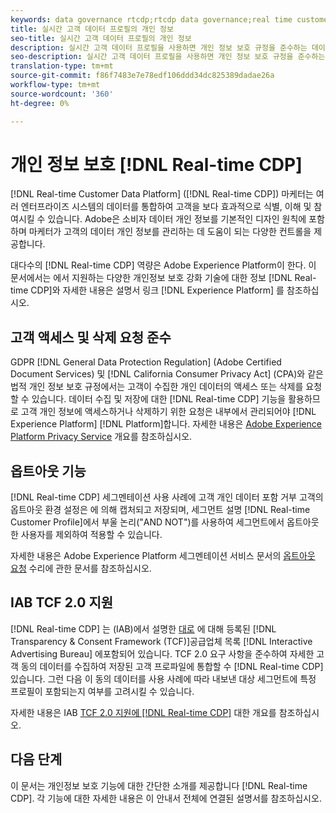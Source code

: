 ```yaml
---
keywords: data governance rtcdp;rtcdp data governance;real time customer data profile data governance;privacy rtcdp;rtcdp privacy
title: 실시간 고객 데이터 프로필의 개인 정보
seo-title: 실시간 고객 데이터 프로필의 개인 정보
description: 실시간 고객 데이터 프로필을 사용하면 개인 정보 보호 규정을 준수하는 데이터 운영을 간소화할 수 있습니다.
seo-description: 실시간 고객 데이터 프로필을 사용하면 개인 정보 보호 규정을 준수하는 데이터 운영을 간소화할 수 있습니다.
translation-type: tm+mt
source-git-commit: f86f7483e7e78edf106ddd34dc825389dadae26a
workflow-type: tm+mt
source-wordcount: '360'
ht-degree: 0%

---
```



# 개인 정보 보호 [!DNL Real-time CDP]

[!DNL Real-time Customer Data Platform] ([!DNL Real-time CDP]) 마케터는 여러 엔터프라이즈 시스템의 데이터를 통합하여 고객을 보다 효과적으로 식별, 이해 및 참여시킬 수 있습니다. Adobe은 소비자 데이터 개인 정보를 기본적인 디자인 원칙에 포함하며 마케터가 고객의 데이터 개인 정보를 관리하는 데 도움이 되는 다양한 컨트롤을 제공합니다.

대다수의 [!DNL Real-time CDP] 역량은 Adobe Experience Platform이 한다. 이 문서에서는 에서 지원하는 다양한 개인정보 보호 강화 기술에 대한 정보 [!DNL Real-time CDP]와 자세한 내용은 설명서 링크 [!DNL Experience Platform] 를 참조하십시오.

## 고객 액세스 및 삭제 요청 준수

GDPR [!DNL General Data Protection Regulation] (Adobe Certified Document Services) 및 [!DNL California Consumer Privacy Act] (CPA)와 같은 법적 개인 정보 보호 규정에서는 고객이 수집한 개인 데이터의 액세스 또는 삭제를 요청할 수 있습니다. 데이터 수집 및 저장에 대한 [!DNL Real-time CDP] 기능을 활용하므로 고객 개인 정보에 액세스하거나 삭제하기 위한 요청은 내부에서 관리되어야 [!DNL Experience Platform] [!DNL Platform]합니다. 자세한 내용은 [Adobe Experience Platform Privacy Service](../../privacy-service/home.md) 개요를 참조하십시오.

## 옵트아웃 기능

[!DNL Real-time CDP] 세그멘테이션 사용 사례에 고객 개인 데이터 포함 거부 고객의 옵트아웃 환경 설정은 에 의해 캡처되고 저장되며, 세그먼트 설명 [!DNL Real-time Customer Profile]에서 부울 논리(&quot;AND NOT&quot;)를 사용하여 세그먼트에서 옵트아웃한 사용자를 제외하여 적용할 수 있습니다.

자세한 내용은 Adobe Experience Platform 세그멘테이션 서비스 문서의 [옵트아웃 요청](../../segmentation/honoring-opt-outs.md) 수리에 관한 문서를 참조하십시오.

## IAB TCF 2.0 지원

[!DNL Real-time CDP] 는 (IAB)에서 설명한 [대로](https://iabeurope.eu/vendor-list-tcf-v2-0/) 에 대해 등록된 [!DNL Transparency & Consent Framework (TCF)]공급업체 목록 [!DNL Interactive Advertising Bureau] 에포함되어 있습니다. TCF 2.0 요구 사항을 준수하여 자세한 고객 동의 데이터를 수집하여 저장된 고객 프로파일에 통합할 수 [!DNL Real-time CDP] 있습니다. 그런 다음 이 동의 데이터를 사용 사례에 따라 내보낸 대상 세그먼트에 특정 프로필이 포함되는지 여부를 고려시킬 수 있습니다.

자세한 내용은 IAB [TCF 2.0 지원에 [!DNL Real-time CDP]](./iab/overview.md) 대한 개요를 참조하십시오.

## 다음 단계

이 문서는 개인정보 보호 기능에 대한 간단한 소개를 제공합니다 [!DNL Real-time CDP]. 각 기능에 대한 자세한 내용은 이 안내서 전체에 연결된 설명서를 참조하십시오.